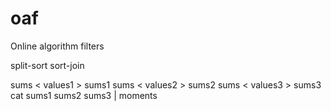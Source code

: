 # oaf
Online algorithm filters

split-sort
sort-join


sums < values1 > sums1
sums < values2 > sums2
sums < values3 > sums3
cat sums1 sums2 sums3 | moments

